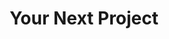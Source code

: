 ---
id: "yournextproject"
image: 
  src: "/src/images/yournextproject.png"
  alt: "don bolsas web"
title: "Your Next Project"
location: "Your location"
year: "Right now"
platform: "Your platform of choice"
tech: "Latest tech"
url: "https://yournextproject.com"
show_title: {portfolio: true, card: false}
secondary_link: { text: "", href: ""}
description: Discover great oportunities working with me. Create a new personal website for your brand, an e-commerce or any other solution
            you can imagine using the latest tech available. Fast and reliable web solutions for modern day problems. Show yourself, sell your products,
            and let your website talk about you.
---